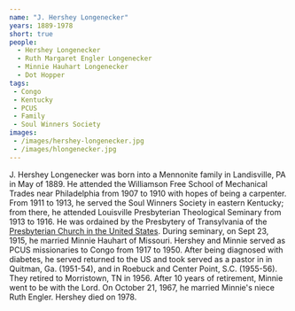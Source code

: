 ```yaml
---
name: "J. Hershey Longenecker"
years: 1889-1978
short: true
people:
  - Hershey Longenecker
  - Ruth Margaret Engler Longenecker
  - Minnie Hauhart Longenecker
  - Dot Hopper
tags:
 - Congo
 - Kentucky
 - PCUS
 - Family
 - Soul Winners Society
images:
 - /images/hershey-longenecker.jpg
 - /images/hlongenecker.jpg
---
```


J. Hershey Longenecker was born into a Mennonite family in Landisville, PA in May of 1889. He attended the Williamson Free School of Mechanical Trades near Philadelphia from 1907 to 1910 with hopes of being a carpenter. From 1911 to 1913, he served the Soul Winners Society in eastern Kentucky; from there, he attended Louisville Presbyterian Theological Seminary from 1913 to 1916. He was ordained by the Presbytery of Transylvania of the [Presbyterian Church in the United States](https://en.wikipedia.org/wiki/Presbyterian_Church_in_the_United_States). During seminary, on Sept 23, 1915, he married Minnie Hauhart of Missouri. Hershey and Minnie served as PCUS missionaries to Congo from 1917 to 1950. After being diagnosed with diabetes, he served returned to the US and took served as a pastor in in Quitman, Ga. (1951-54), and in Roebuck and Center Point, S.C. (1955-56). They retired to Morristown, TN in 1956. After 10 years of retirement, Minnie went to be with the Lord. On October 21, 1967, he married Minnie's niece Ruth Engler. Hershey  died on 1978.